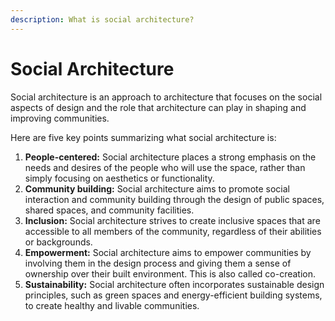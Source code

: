 ```yaml
---
description: What is social architecture?
---
```


# Social Architecture

Social architecture is an approach to architecture that focuses on the social aspects of design and the role that architecture can play in shaping and improving communities.

Here are five key points summarizing what social architecture is:

1. **People-centered:** Social architecture places a strong emphasis on the needs and desires of the people who will use the space, rather than simply focusing on aesthetics or functionality.
2. **Community building:** Social architecture aims to promote social interaction and community building through the design of public spaces, shared spaces, and community facilities.
3. **Inclusion:** Social architecture strives to create inclusive spaces that are accessible to all members of the community, regardless of their abilities or backgrounds.
4. **Empowerment:** Social architecture aims to empower communities by involving them in the design process and giving them a sense of ownership over their built environment. This is also called co-creation.
5. **Sustainability:** Social architecture often incorporates sustainable design principles, such as green spaces and energy-efficient building systems, to create healthy and livable communities.

